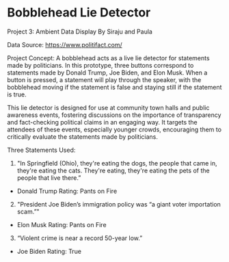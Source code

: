# Bobblehead Lie Detector
Project 3: Ambient Data Display
By Siraju and Paula

Data Source: https://www.politifact.com/

Project Concept:
A bobblehead acts as a live lie detector for statements made by politicians. In this prototype, three buttons correspond to statements made by Donald Trump, Joe Biden, and Elon Musk. When a button is pressed, a statement will play through the speaker, with the bobblehead moving if the statement is false and staying still if the statement is true.

This lie detector is designed for use at community town halls and public awareness events, fostering discussions on the importance of transparency and fact-checking political claims in an engaging way. It targets the attendees of these events, especially younger crowds, encouraging them to critically evaluate the statements made by politicians.



Three Statements Used:
1. "In Springfield (Ohio), they're eating the dogs, the people that came in, they're eating the cats. They're eating, they're eating the pets of the people that live there.”
- Donald Trump
Rating: Pants on Fire

2. "President Joe Biden’s immigration policy was “a giant voter importation scam.”"
- Elon Musk
Rating: Pants on Fire

3. “Violent crime is near a record 50-year low.”
- Joe Biden
Rating: True
